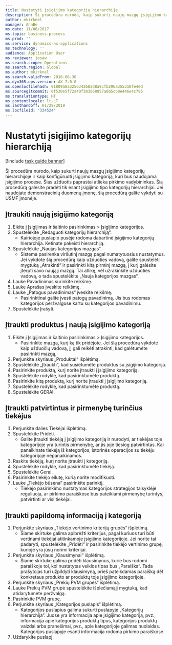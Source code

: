 ```yaml
---
title: Nustatyti įsigijimo kategorijų hierarchiją
description: Ši procedūra nurodo, kaip sukurti naujų mazgų įsigijimo kategorijų hierarchijoje ir kaip konfigūruoti įsigijimo kategoriją, kuri bus naudojama įsigijimo procese.
author: mkirknel
manager: AnnBe
ms.date: 11/06/2017
ms.topic: business-process
ms.prod: ''
ms.service: dynamics-ax-applications
ms.technology: ''
audience: Application User
ms.reviewer: josaw
ms.search.scope: Operations
ms.search.region: Global
ms.author: mkirknel
ms.search.validFrom: 2016-06-30
ms.dyn365.ops.version: AX 7.0.0
ms.openlocfilehash: 01809a8a3256342682d8a9cfb296a355310fe4ed
ms.sourcegitcommit: 0f530e5f72a40f383868957a6b5cb0e446e4c795
ms.translationtype: HT
ms.contentlocale: lt-LT
ms.lasthandoff: 01/29/2019
ms.locfileid: "334524"
---
```

# <a name="set-up-a-procurement-category-hierarchy"></a>Nustatyti įsigijimo kategorijų hierarchiją

[!include [task guide banner](../../includes/task-guide-banner.md)]

Ši procedūra nurodo, kaip sukurti naujų mazgų įsigijimo kategorijų hierarchijoje ir kaip konfigūruoti įsigijimo kategoriją, kuri bus naudojama įsigijimo procese. Šias užduotis paprastai atlieka pirkimo vadybininkas. Šią procedūrą galėsite pradėti tik esant įsigijimo tipo kategorijų hierarchijai. Jei naudojate demonstracinių duomenų įmonę, šią procedūrą galite vykdyti su USMF įmonėje.


## <a name="add-a-new-procurement-category"></a>Įtraukiti naują įsigijimo kategoriją
1. Eikite į Įsigijimas ir šaltinio pasirinkimas > Įsigijimo kategorijos.
2. Spustelėkite „Redaguoti kategorijų hierarchiją“.
    * Kairiojoje puslapio pusėje rodoma dabartinė įsigijimo kategorijų hierarchija. Ketinate pakeisti hierarchiją.  
3. Spustelėkite „Naujas kategorijos mazgas“.
    * Sistema pasirenka viršutinį mazgą pagal numatytuosius nustatymus. Jei vykdote šią procedūrą kaip užduoties vadovą, galite spustelėti mygtuką „Atrakinti“ ir pasirinkti kitą pirminį mazgą, į kurį galėsite įterpti savo naująjį mazgą. Tai atlikę, vėl užrakinkite užduoties vadovą, o tada spustelėkite „Nauja kategorijos mazgas“.  
4. Lauke Pavadinimas surinkite reikšmę.
5. Lauke Aprašas įveskite reikšmę.
6. Lauke „Patogus pavadinimas“ įveskite reikšmę.
    * Pasirinktinai galite įvesti patogų pavadinimą. Jis bus rodomas kategorijos peržvalgose kartu su kategorijos pavadinimu.  
7. Spustelėkite Įrašyti.

## <a name="add-products-to-your-new-procurement-category"></a>Įtraukti produktus į naują įsigijimo kategoriją
1. Eikite į Įsigijimas ir šaltinio pasirinkimas > Įsigijimo kategorijos.
    * Pasirinkite mazgą, kurį ką tik pridėjote. Jei šią procedūrą vykdote kaip užduočių vadovą, jį gali reikėti atrakinti, kad galėtumėte pasirinkti mazgą,  
2. Perjunkite skyriaus „Produktai“ išplėtimą.
3. Spustelėkite „Įtraukti“, kad susietumėte produktus su įsigijimo kategorija.
4. Pasirinkite produktą, kurį norite įtraukti į įsigijimo kategoriją.
5. Spustelėkite rodyklę, kad pasirinktumėte produktą.
6. Pasirinkite kitą produktą, kurį norite įtraukti į įsigijimo kategoriją.
7. Spustelėkite rodyklę, kad pasirinktumėte produktą.
8. Spustelėkite GERAI.

## <a name="add-approved-and-preferred-vendors"></a>Įtraukti patvirtintus ir pirmenybę turinčius tiekėjus
1. Perjunkite dalies Tiekėjai išplėtimą.
2. Spustelėkite Pridėti.
    * Galite įtraukti tiekėją į įsigijimo kategoriją ir nurodyti, ar tiekėjas toje kategorijoje yra turintis pirmenybę, ar jis joje tiesiog patvirtintas. Kai panaikinate tiekėją iš kategorijos, istorinės operacijos su tiekėju kategorijoje nepanaikinamos.   
3. Raskite tiekėją, kurį norite įtraukti į kategoriją.
4. Spustelėkite rodyklę, kad pasirinktumėte tiekėją.
5. Spustelėkite Gerai.
6. Pasirinkite tiekėjo eilutę, kurią norite modifikuoti.
7. Lauke „Tiekėjo būsena“ pasirinkite parinktį.
    * Tiekėjo pasirinkimo nustatymas kategorijos strategijos taisyklėje reguliuoja, ar pirkimo paraiškose bus pateikiami pirmenybę turintys, patvirtinti ar visi tiekėjai.   

## <a name="add-additional-information-to-the-category"></a>Įtraukti papildomą informaciją į kategoriją
1. Perjunkite skyriaus „Tiekėjo vertinimo kriterijų grupės“ išplėtimą.
    * Šiame skirtuke galima apibrėžti kriterijus, pagal kuriuos turi būti vertinami tiekėjai atitinkamoje įsigijimo kategorijoje. Jei norite tai padaryti, spustelėkite „Pridėti“ ir pasirinkite tiekėjo vertinimo grupę, kurioje yra jūsų norimi kriterijai.  
2. Perjunkite skyriaus „Klausimynai“ išplėtimą.
    * Šiame skirtuke galima pridėti klausimynus, kurie bus rodomi paraiškoje tol, kol nustatytas veiklos tipas bus „Paraiška“. Tada prašytojas turi užpildyti klausimyną, prieš pateikdamas paraišką dėl konkretaus produkto ar produktų toje įsigijimo kategorijoje.  
3. Perjunkite skyriaus „Prekių PVM grupės“ išplėtimą.
4. Lauke Prekių PVM grupė spustelėkite išplečiamąjį mygtuką, kad atidarytumėte peržvalgą.
5. Pasirinkite PVM grupę.
6. Perjunkite skyriaus „Kategorijos puslapis“ išplėtimą.
    * Kategorijos puslapius galima sukurti puslapyje „Kategorijų hierarchija“. Juose yra informacija apie įsigijimo kategoriją, pvz., informacija apie kategorijos produktų tipus, kategorijos produktų vaizdai arba pranešimai, pvz., apie kategorijoje galimas nuolaidas. Kategorijos puslapyje esanti informacija rodoma pirkimo paraiškose.  
7. Uždarykite puslapį.


